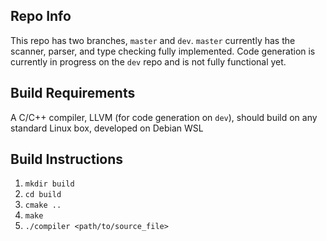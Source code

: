 ## Repo Info

This repo has two branches, `master` and `dev`. `master` currently has the scanner, parser, and type checking fully implemented. Code generation is currently in progress on the `dev` repo and is not fully functional yet.

## Build Requirements
A C/C++ compiler, LLVM (for code generation on `dev`), should build on any standard Linux box, developed on Debian WSL

## Build Instructions
1. `mkdir build`
2. `cd build`
3. `cmake ..`
4. `make`
5. `./compiler <path/to/source_file>`